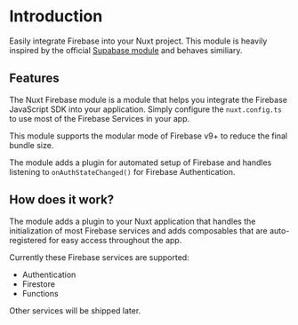# Introduction
Easily integrate Firebase into your Nuxt project.
This module is heavily inspired by the official [Supabase module](https://supabase.nuxtjs.org/) and behaves similiary.

## Features
The Nuxt Firebase module is a module that helps you integrate the Firebase JavaScript SDK into your application.
Simply configure the `nuxt.config.ts` to use most of the Firebase Services in your app.

This module supports the modular mode of Firebase v9+ to reduce the final bundle size.

The module adds a plugin for automated setup of Firebase and handles listening to `onAuthStateChanged()` for Firebase Authentication.

## How does it work?
The module adds a plugin to your Nuxt application that handles the initialization of most Firebase services and adds composables that are auto-registered for easy access throughout the app.

Currently these Firebase services are supported:
- Authentication
- Firestore
- Functions

Other services will be shipped later.